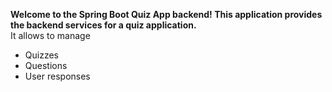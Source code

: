 __Welcome to the Spring Boot Quiz App backend! This application provides the backend services for a quiz application.__ <br> 
It allows  to manage <br>
- Quizzes <br>
- Questions <br>
- User responses <br>
